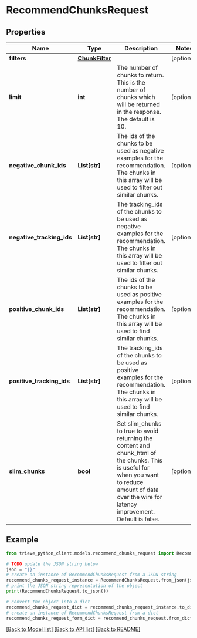 # RecommendChunksRequest


## Properties

Name | Type | Description | Notes
------------ | ------------- | ------------- | -------------
**filters** | [**ChunkFilter**](ChunkFilter.md) |  | [optional] 
**limit** | **int** | The number of chunks to return. This is the number of chunks which will be returned in the response. The default is 10. | [optional] 
**negative_chunk_ids** | **List[str]** | The ids of the chunks to be used as negative examples for the recommendation. The chunks in this array will be used to filter out similar chunks. | [optional] 
**negative_tracking_ids** | **List[str]** | The tracking_ids of the chunks to be used as negative examples for the recommendation. The chunks in this array will be used to filter out similar chunks. | [optional] 
**positive_chunk_ids** | **List[str]** | The ids of the chunks to be used as positive examples for the recommendation. The chunks in this array will be used to find similar chunks. | [optional] 
**positive_tracking_ids** | **List[str]** | The tracking_ids of the chunks to be used as positive examples for the recommendation. The chunks in this array will be used to find similar chunks. | [optional] 
**slim_chunks** | **bool** | Set slim_chunks to true to avoid returning the content and chunk_html of the chunks. This is useful for when you want to reduce amount of data over the wire for latency improvement. Default is false. | [optional] 

## Example

```python
from trieve_python_client.models.recommend_chunks_request import RecommendChunksRequest

# TODO update the JSON string below
json = "{}"
# create an instance of RecommendChunksRequest from a JSON string
recommend_chunks_request_instance = RecommendChunksRequest.from_json(json)
# print the JSON string representation of the object
print(RecommendChunksRequest.to_json())

# convert the object into a dict
recommend_chunks_request_dict = recommend_chunks_request_instance.to_dict()
# create an instance of RecommendChunksRequest from a dict
recommend_chunks_request_form_dict = recommend_chunks_request.from_dict(recommend_chunks_request_dict)
```
[[Back to Model list]](../README.md#documentation-for-models) [[Back to API list]](../README.md#documentation-for-api-endpoints) [[Back to README]](../README.md)



